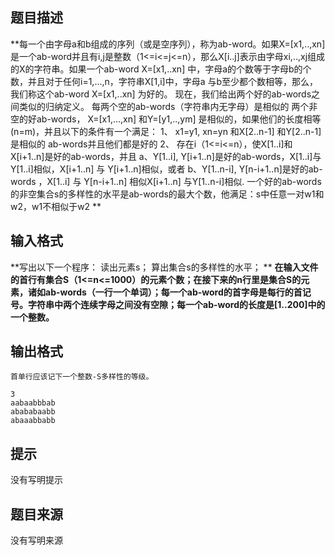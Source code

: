 


## 题目描述
**每一个由字母a和b组成的序列（或是空序列），称为ab-word。如果X=[x1,..,xn]是一个ab-word并且有i,j是整数（1<=i<=j<=n），那么X[i..j]表示由字母xi,..,xj组成的X的字符串。如果一个ab-word X=[x1,..xn] 中，字母a的个数等于字母b的个数，并且对于任何i=1,...,n，字符串X[1,i]中，字母a 与b至少都个数相等，那么，我们称这个ab-word X=[x1,..xn] 为好的。 
现在，我们给出两个好的ab-words之间类似的归纳定义。 
每两个空的ab-words（字符串内无字母）是相似的 
两个非空的好ab-words， X=[x1,...,xn] 和Y=[y1,..,ym] 是相似的，如果他们的长度相等(n=m)，并且以下的条件有一个满足： 
1、 x1=y1, xn=yn 和X[2..n-1] 和Y[2..n-1] 是相似的 ab-words并且他们都是好的 
2、 存在i（1<=i<=n），使X[1..i]和 X[i+1..n]是好的ab-words，并且 
a、Y[1..i], Y[i+1..n]是好的ab-words，X[1..i]与Y[1..i]相似，X[i+1..n] 与 Y[i+1..n]相似，或者 
b、Y[1..n-i], Y[n-i+1..n]是好的ab-words ，X[1..i] 与 Y[n-i+1..n] 相似X[i+1..n] 与Y[1..n-i]相似. 
一个好的ab-words 的非空集合s的多样性的水平是ab-words的最大个数，他满足：s中任意一对w1和w2，w1不相似于w2 
** 
## 输入格式
**写出以下一个程序： 
读出元素s； 
算出集合s的多样性的水平； 
** 
**在输入文件的首行有集合S（1<=n<=1000）的元素个数；在接下来的n行里是集合S的元素，诸如ab-words（一行一个单词）；每一个ab-word的首字母是每行的首记号。字符串中两个连续字母之间没有空隙；每一个ab-word的长度是[1..200]中的一个整数。** 
## 输出格式

```input1
首单行应该记下一个整数-S多样性的等级。 

```

```output1
3
aabaabbbab
abababaabb
abaaabbabb
```

## 提示
没有写明提示
## 题目来源
没有写明来源


